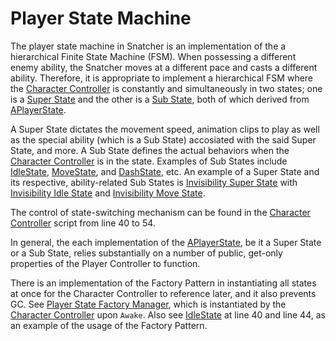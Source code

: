 # Player State Machine
The player state machine in Snatcher is an implementation of the a hierarchical Finite State Machine (FSM). When possessing a different enemy ability, the Snatcher moves at a different pace and casts a different ability. Therefore, it is appropriate to implement a hierarchical FSM where the [Character Controller](https://github.com/BenWeiTang/Snatcher/blob/main/Assets/_Snatcher/_Script/Player%20State%20Machine/PlayerStateMachine.cs) is constantly and simultaneously in two states; one is a [Super State](https://github.com/BenWeiTang/Snatcher/blob/main/Assets/_Snatcher/_Script/Player%20State%20Machine/ASuperState.cs) and the other is a [Sub State](https://github.com/BenWeiTang/Snatcher/blob/main/Assets/_Snatcher/_Script/Player%20State%20Machine/ASubState.cs), both of which derived from [APlayerState](https://github.com/BenWeiTang/Snatcher/blob/main/Assets/_Snatcher/_Script/Player%20State%20Machine/APlayerState.cs).

A Super State dictates the movement speed,  animation clips to play as well as the special ability (which is a Sub State) accosiated with the said Super State, and more. A Sub State defines the actual behaviors when the [Character Controller](https://github.com/BenWeiTang/Snatcher/blob/main/Assets/_Snatcher/_Script/Player%20State%20Machine/PlayerStateMachine.cs) is in the state. Examples of Sub States include [IdleState](https://github.com/BenWeiTang/Snatcher/blob/main/Assets/_Snatcher/_Script/Player%20State%20Machine/Concrete%20States/Sub%20States/IdleState.cs), [MoveState](https://github.com/BenWeiTang/Snatcher/blob/main/Assets/_Snatcher/_Script/Player%20State%20Machine/Concrete%20States/Sub%20States/MoveState.cs), and [DashState](https://github.com/BenWeiTang/Snatcher/blob/main/Assets/_Snatcher/_Script/Player%20State%20Machine/Concrete%20States/Sub%20States/DashState.cs), etc. An example of a Super State and its respective, ability-related Sub States is [Invisibility Super State](https://github.com/BenWeiTang/Snatcher/blob/main/Assets/_Snatcher/_Script/Player%20State%20Machine/Concrete%20States/Super%20States/InvisState.cs) with [Invisibility Idle State](https://github.com/BenWeiTang/Snatcher/blob/main/Assets/_Snatcher/_Script/Player%20State%20Machine/Concrete%20States/Sub%20States/InvisIdleState.cs) and [Invisibility Move State](https://github.com/BenWeiTang/Snatcher/blob/main/Assets/_Snatcher/_Script/Player%20State%20Machine/Concrete%20States/Sub%20States/InvisMoveState.cs).

The control of state-switching mechanism can be found in the [Character Controller](https://github.com/BenWeiTang/Snatcher/blob/main/Assets/_Snatcher/_Script/Player%20State%20Machine/PlayerStateMachine.cs) script from line 40 to 54.

In general, the each implementation of the [APlayerState](https://github.com/BenWeiTang/Snatcher/blob/main/Assets/_Snatcher/_Script/Player%20State%20Machine/APlayerState.cs), be it a Super State or a Sub State, relies substantially on a number of public, get-only properties of the Player Controller to function.

There is an implementation of the Factory Pattern in instantiating all states at once for the Character Controller to reference later, and it also prevents GC. See [Player State Factory Manager](https://github.com/BenWeiTang/Snatcher/blob/main/Assets/_Snatcher/_Script/Manager/PlayerStateFactoryManager.cs), which is instantiated by the [Character Controller](https://github.com/BenWeiTang/Snatcher/blob/main/Assets/_Snatcher/_Script/Player%20State%20Machine/PlayerStateMachine.cs) upon `Awake`. Also see [IdleState](https://github.com/BenWeiTang/Snatcher/blob/main/Assets/_Snatcher/_Script/Player%20State%20Machine/Concrete%20States/Sub%20States/IdleState.cs) at line 40 and line 44, as an example of the usage of the Factory Pattern.
